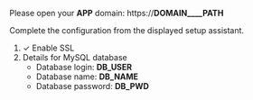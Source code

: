 Please open your __APP__ domain: https://__DOMAIN____PATH__

Complete the configuration from the displayed setup assistant.

1. ✓ Enable SSL
2. Details for MySQL database
	- Database login:    __DB_USER__
	- Database name:     __DB_NAME__
	- Database password: __DB_PWD__
